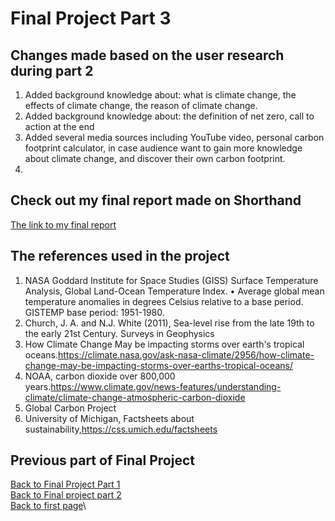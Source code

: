 # Final Project Part 3


## Changes made based on the user research during part 2
1. Added background knowledge about: what is climate change, the effects of climate change, the reason of climate change.
2. Added background knowledge about: the definition of net zero, call to action at the end
3. Added several media sources including YouTube video, personal carbon footprint calculator, in case audience want to gain more knowledge about climate change, and discover their own carbon footprint.
4. 

## Check out my final report made on Shorthand
[The link to my final report](https://carnegiemellon.shorthandstories.com/stop-climate-change-through-net-zero-carbon-emission/index.html)

## The references used in the project
1. NASA Goddard Institute for Space Studies (GISS) Surface Temperature Analysis, Global Land-Ocean Temperature Index. • Average global mean temperature anomalies in degrees Celsius relative to a base period.
GISTEMP base period: 1951-1980.
2. Church, J. A. and N.J. White (2011), Sea-level rise from the late 19th to the early 21st Century. Surveys in Geophysics
3. How Climate Change May be impacting storms over earth's tropical oceans.https://climate.nasa.gov/ask-nasa-climate/2956/how-climate-change-may-be-impacting-storms-over-earths-tropical-oceans/
4. NOAA, carbon dioxide over 800,000 years.https://www.climate.gov/news-features/understanding-climate/climate-change-atmospheric-carbon-dioxide
5. Global Carbon Project
6. University of Michigan, Factsheets about sustainability,https://css.umich.edu/factsheets

## Previous part of Final Project
[Back to Final Project Part 1](/Final_Project_Part1.md)\
[Back to Final project part 2](/final_project_part2.md)\
[Back to first page](/README.md)\
